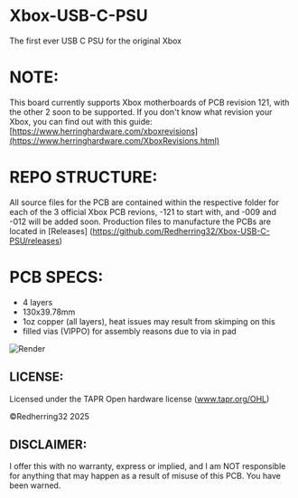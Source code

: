 # Xbox-USB-C-PSU
The first ever USB C PSU for the original Xbox

# NOTE:
This board currently supports Xbox motherboards of PCB revision 121, with the other 2 soon to be supported.
If you don't know what revision your Xbox, you can find out with this guide: [https://www.herringhardware.com/xboxrevisions](https://www.herringhardware.com/XboxRevisions.html)

# REPO STRUCTURE:
All source files for the PCB are contained within the respective folder for each of the 3 official Xbox PCB revions,
-121 to start with, and -009 and -012 will be added soon.
Production files to manufacture the PCBs are located in [Releases]
(https://github.com/Redherring32/Xbox-USB-C-PSU/releases)

# PCB SPECS:
* 4 layers
* 130x39.78mm
* 1oz copper (all layers), heat issues may result from skimping on this
* filled vias (VIPPO) for assembly reasons due to via in pad

![Render](https://github.com/user-attachments/assets/fa982e5a-986f-4726-9068-0cfe089436fc)

## LICENSE:
Licensed under
the TAPR Open hardware license (www.tapr.org/OHL)

©Redherring32 2025

## DISCLAIMER:
I offer this with no warranty, express or implied, and I am NOT responsible for anything that may happen as a result of misuse of this PCB.
You have been warned.
